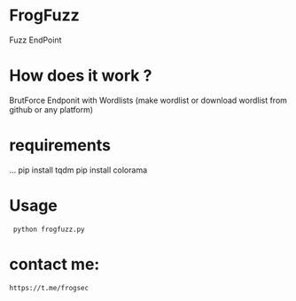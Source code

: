 # FrogFuzz
 Fuzz EndPoint  

# How does it work ?
BrutForce Endponit with Wordlists (make wordlist or download wordlist from github or any platform)


# requirements 

...
pip install tqdm
pip install colorama

# Usage

```
 python frogfuzz.py 
```

# contact me: 

```
https://t.me/frogsec


```
